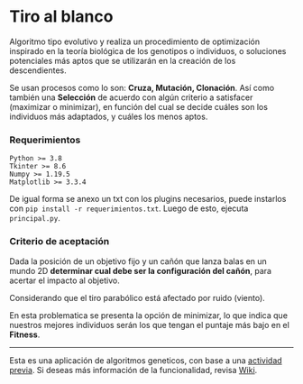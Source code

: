 # Tiro al blanco
Algoritmo tipo evolutivo y realiza un procedimiento de optimización inspirado en la teoría biológica de los genotipos o individuos, o soluciones potenciales más aptos que se utilizarán en la creación de los descendientes.

Se usan procesos como lo son: **Cruza, Mutación, Clonación**. Así como también una **Selección** de acuerdo con algún criterio a satisfacer (maximizar o minimizar), en función del cual se decide cuáles son los individuos más adaptados, y cuáles los menos aptos.

### Requerimientos
```
Python >= 3.8
Tkinter >= 8.6
Numpy >= 1.19.5
Matplotlib >= 3.3.4
```
De igual forma se anexo un txt con los plugins necesarios, puede instarlos con `pip install -r requerimientos.txt`.
Luego de esto, ejecuta `principal.py`.

### Criterio de aceptación
Dada la posición de un objetivo fijo y un cañón que lanza balas en un mundo 2D **determinar cual debe ser la configuración del cañón**, para acertar el impacto al objetivo.

Considerando que el tiro parabólico está afectado por ruido (viento).

En esta problematica se presenta la opción de minimizar, lo que indica que nuestros mejores individuos serán los que tengan el puntaje más bajo en el **Fitness**.
___
Esta es una aplicación de algoritmos geneticos, con base a una [actividad previa](https://github.com/SvS30/SGA).
Si deseas más información de la funcionalidad, revisa [Wiki](https://github.com/SvS30/App-SGA/wiki).